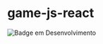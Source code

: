 # game-js-react

![Badge em Desenvolvimento](http://img.shields.io/static/v1?label=STATUS&message=EM%20DESENVOLVIMENTO&color=GREEN&style=for-the-badge)
